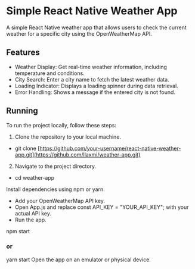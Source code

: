 # Simple React Native Weather App

A simple React Native weather app that allows users to check the current weather for a specific city using the OpenWeatherMap API.

## Features

- Weather Display: Get real-time weather information, including temperature and conditions.
- City Search: Enter a city name to fetch the latest weather data.
- Loading Indicator: Displays a loading spinner during data retrieval.
- Error Handling: Shows a message if the entered city is not found.

## Running
To run the project locally, follow these steps:

1. Clone the repository to your local machine.
- git clone [https://github.com/your-username/react-native-weather-app.git](https://github.com/llaxmi/weather-app.git)
2. Navigate to the project directory.
- cd weather-app

Install dependencies using npm or yarn.
 
- Add your OpenWeatherMap API key.
- Open App.js and replace const API_KEY = "YOUR_API_KEY"; with your actual API key.
- Run the app.

npm start
### or
yarn start
Open the app on an emulator or physical device.
